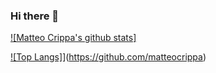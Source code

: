 ### Hi there 👋

<!--
**matteocrippa/matteocrippa** is a ✨ _special_ ✨ repository because its `README.md` (this file) appears on your GitHub profile.

Here are some ideas to get you started:

- 🔭 I’m currently working on ...
- 🌱 I’m currently learning ...
- 👯 I’m looking to collaborate on ...
- 🤔 I’m looking for help with ...
- 💬 Ask me about ...
- 📫 How to reach me: ...
- 😄 Pronouns: ...
- ⚡ Fun fact: ...
-->

[![Matteo Crippa's github stats]](https://github-readme-stats.vercel.app/api?username=matteocrippa&show_icons=true&theme=dark)

[![Top Langs]](https://github-readme-stats.vercel.app/api/top-langs/?username=matteocrippa)](https://github.com/matteocrippa)
